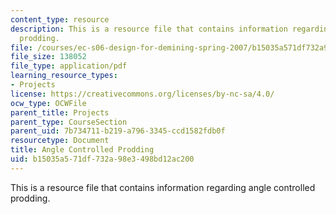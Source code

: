```yaml
---
content_type: resource
description: This is a resource file that contains information regarding angle controlled
  prodding.
file: /courses/ec-s06-design-for-demining-spring-2007/b15035a571df732a98e3498bd12ac200_MITEC_S06S07_angle_ctrl.pdf
file_size: 138052
file_type: application/pdf
learning_resource_types:
- Projects
license: https://creativecommons.org/licenses/by-nc-sa/4.0/
ocw_type: OCWFile
parent_title: Projects
parent_type: CourseSection
parent_uid: 7b734711-b219-a796-3345-ccd1582fdb0f
resourcetype: Document
title: Angle Controlled Prodding
uid: b15035a5-71df-732a-98e3-498bd12ac200
---
```

This is a resource file that contains information regarding angle controlled prodding.